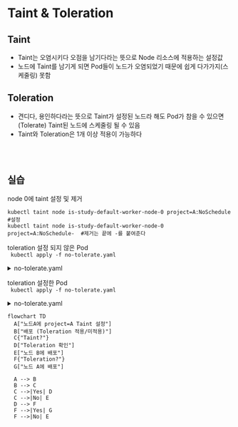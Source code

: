# Taint & Toleration

## Taint
- Taint는 오염시키다 오점을 남기다라는 뜻으로 Node 리소스에 적용하는 설정값
- 노드에 Taint를 남기게 되면 Pod들이 노드가 오염되었기 때문에 쉽게 다가가지(스케줄링) 못함

## Toleration
- 견디다, 용인하다라는 뜻으로 Taint가 설정된 노드라 해도 Pod가 참을 수 있으면(Tolerate) Taint된 노드에 스케줄링 될 수 있음
- Taint와 Toleration은 1개 이상 적용이 가능하다

<br><br>

## 실습

node 0에 taint 설정 및 제거<br>
```
kubectl taint node is-study-default-worker-node-0 project=A:NoSchedule  #설정
kubectl taint node is-study-default-worker-node-0 project=A:NoSchedule-  #제거는 끝에 -를 붙여준다
``` 

toleration 설정 되지 않은 Pod<br>
``` kubectl apply -f no-tolerate.yaml```
<details>
  <summary>no-tolerate.yaml</summary>

```
# no-tolerate.yaml
apiVersion: v1
kind: Pod
metadata:
  name: no-tolerate
spec:
  containers:
  - name: nginx
    image: nginx
```
</details>

toleration 설정한 Pod<br>
``` kubectl apply -f no-tolerate.yaml```
<details>
  <summary>no-tolerate.yaml</summary>

```
# tolerate.yaml
apiVersion: v1
kind: Pod
metadata:
  name: tolerate
spec:
  containers:
  - name: nginx
    image: nginx
  tolerations:
  - key: "project"
    value: "A"
    operator: "Equal"
    effect: "NoSchedule"
```
</details>



```mermaid
flowchart TD
  A["노드A에 project=A Taint 설정"]
  B["배포 (Toleration 적용/미적용)"]
  C{"Taint?"}
  D["Toleration 확인"]
  E["노드 B에 배포"]
  F{"Toleration?"}
  G["노드 A에 배포"]

  A --> B
  B --> C
  C -->|Yes| D
  C -->|No| E
  D --> F
  F -->|Yes| G
  F -->|No| E
```
